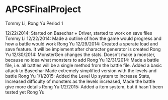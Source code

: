 APCSFinalProject
================

Tommy Li, Rong Yu
Period 1

12/22/2014: Started on Basechar + Driver, started to work on save files  Tommy Li
12/22/2014: Made a outline of how the game would progress and how a battle would work  Rong Yu
12/29/2014: Created a sperate load and save feature. It will be implement after character generator is created Rong Yu
12/30/2014: MonsterGen changes the stats. Doesn't make a monster, because no idea what monsters to add Rong Yu
12/31/2014: Made a battle file, i.e. all battles will be a single method from the battle file. 
	Added a basic attack to Basechar
	Made extremely simplified version with the levels and battle Rong Yu
1/1/2015: Added the Level Up system to increase Stats,
	Increased difficulty of monsters as the levels increased,
	Made the battle give more details Rong Yu
1/2/2015: Added a item system, but it hasn't been tested yet Rong Yu